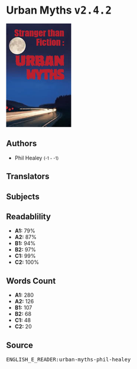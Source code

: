 # Urban Myths <kbd>v2.4.2</kbd>

![](./cover.medium.jpg "")

## Authors


 - Phil Healey <small>(-1 - -1)</small>

## Translators



## Subjects



## Readablility


 - **A1:** 79%
 - **A2:** 87%
 - **B1:** 94%
 - **B2:** 97%
 - **C1:** 99%
 - **C2:** 100%

## Words Count


 - **A1:** 280
 - **A2:** 126
 - **B1:** 107
 - **B2:** 68
 - **C1:** 48
 - **C2:** 20

## Source


<kbd>ENGLISH_E_READER:urban-myths-phil-healey</kbd>
